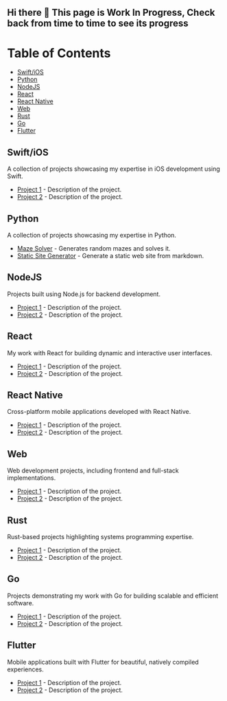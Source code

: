 ## Hi there 👋 This page is Work In Progress, Check back from time to time to see its progress

# Table of Contents

- [Swift/iOS](#swift-ios)
- [Python](#python)
- [NodeJS](#nodejs)
- [React](#react)
- [React Native](#react-native)
- [Web](#web)
- [Rust](#rust)
- [Go](#go)
- [Flutter](#flutter)

## Swift/iOS
A collection of projects showcasing my expertise in iOS development using Swift.

- [Project 1](<repo-link>) - Description of the project.
- [Project 2](<repo-link>) - Description of the project.

## Python
A collection of projects showcasing my expertise in Python.

- [Maze Solver](https://github.com/grd888/maze-solver) - Generates random mazes and solves it.
- [Static Site Generator](https://github.com/grd888/static-site-generator) - Generate a static web site from markdown.

## NodeJS
Projects built using Node.js for backend development.

- [Project 1](<repo-link>) - Description of the project.
- [Project 2](<repo-link>) - Description of the project.

## React
My work with React for building dynamic and interactive user interfaces.

- [Project 1](<repo-link>) - Description of the project.
- [Project 2](<repo-link>) - Description of the project.

## React Native
Cross-platform mobile applications developed with React Native.

- [Project 1](<repo-link>) - Description of the project.
- [Project 2](<repo-link>) - Description of the project.

## Web
Web development projects, including frontend and full-stack implementations.

- [Project 1](<repo-link>) - Description of the project.
- [Project 2](<repo-link>) - Description of the project.

## Rust
Rust-based projects highlighting systems programming expertise.

- [Project 1](<repo-link>) - Description of the project.
- [Project 2](<repo-link>) - Description of the project.

## Go
Projects demonstrating my work with Go for building scalable and efficient software.

- [Project 1](<repo-link>) - Description of the project.
- [Project 2](<repo-link>) - Description of the project.

## Flutter
Mobile applications built with Flutter for beautiful, natively compiled experiences.

- [Project 1](<repo-link>) - Description of the project.
- [Project 2](<repo-link>) - Description of the project.
